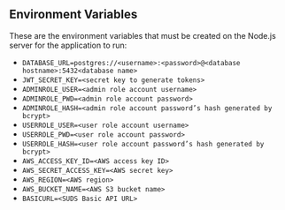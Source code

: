 ## Environment Variables

These are the environment variables that must be created on the Node.js server for the application to run:

- `DATABASE_URL=postgres://<username>:<password>@<database hostname>:5432<database name>`
- `JWT_SECRET_KEY=<secret key to generate tokens>`
- `ADMINROLE_USER=<admin role account username>`
- `ADMINROLE_PWD=<admin role account password>`
- `ADMINROLE_HASH=<admin role account password’s hash generated by bcrypt>`
- `USERROLE_USER=<user role account username>`
- `USERROLE_PWD=<user role account password>`
- `USERROLE_HASH=<user role account password’s hash generated by bcrypt>`
- `AWS_ACCESS_KEY_ID=<AWS access key ID>`
- `AWS_SECRET_ACCESS_KEY=<AWS secret key>`
- `AWS_REGION=<AWS region>`
- `AWS_BUCKET_NAME=<AWS S3 bucket name>`
- `BASICURL=<SUDS Basic API URL>`
